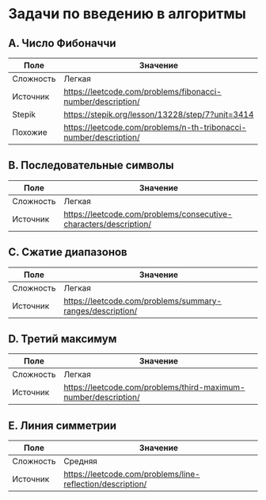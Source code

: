 # Задачи по введению в алгоритмы

## A. Число Фибоначчи

| Поле      | Значение                                                          |
|-----------|-------------------------------------------------------------------|
| Сложность | Легкая                                                            |
| Источник  | https://leetcode.com/problems/fibonacci-number/description/       |
| Stepik    | https://stepik.org/lesson/13228/step/7?unit=3414                  |
| Похожие   | https://leetcode.com/problems/n-th-tribonacci-number/description/ |

## B. Последовательные символы

| Поле      | Значение                                                          |
|-----------|-------------------------------------------------------------------|
| Сложность | Легкая                                                            |
| Источник  | https://leetcode.com/problems/consecutive-characters/description/ |

## C. Сжатие диапазонов

| Поле      | Значение                                                  |
|-----------|-----------------------------------------------------------|
| Сложность | Легкая                                                    |
| Источник  | https://leetcode.com/problems/summary-ranges/description/ |

## D. Третий максимум

| Поле      | Значение                                                        |
|-----------|-----------------------------------------------------------------|
| Сложность | Легкая                                                          |
| Источник  | https://leetcode.com/problems/third-maximum-number/description/ |

## E. Линия симметрии

| Поле      | Значение                                                   |
|-----------|------------------------------------------------------------|
| Сложность | Средняя                                                    |
| Источник  | https://leetcode.com/problems/line-reflection/description/ |
